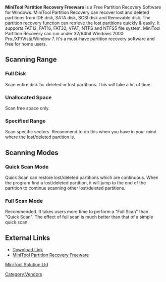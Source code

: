 **MiniTool Partition Recovery Freeware** is a Free Partition Recovery
Software for Windows. MiniTool Partition Recovery can recover lost and
deleted partitions from IDE disk, SATA disk, SCSI disk and Removable
disk. The partition recovery function can retrieve the lost partitions
quickly & easily. It supports FAT12, FAT16, FAT32, VFAT, NTFS and NTFS5
file system. MiniTool Partition Recovery can run under 32/64bit Windows
2000 Pro./XP/Vista/Window 7. It's a must-have partition recovery
software and free for home users.

## Scanning Range

### Full Disk

Scan entire disk for deleted or lost partitions. This will take a lot of
time.

### Unallocated Space

Scan free space only.

### Specified Range

Scan specific sectors. Recommend to do this when you have in your mind
where the lost/deleted partition is.

## Scanning Modes

### Quick Scan Mode

Quick Scan can restore lost/deleted partitions which are continuous.
When the program find a lost/deleted partition, it will jump to the end
of the partition to continue scanning other lost/deleted partitions.

### Full Scan Mode

Recommended. It takes users more time to perform a "Full Scan" than
"Quick Scan". The effect of full scan is much better than that of a
simple quick scan.

## External Links

- [Download
  Link](http://download.cnet.com/MiniTool-Partition-Recovery/3000-2248_4-75206486.html)
- [MiniTool Partition Recovery
  Freeware](http://www.minitool-partitionrecovery.com/)

[MiniTool Solution Ltd](MiniTool_Solution_Ltd "wikilink")

[Category:Vendors](Category:Vendors "wikilink")